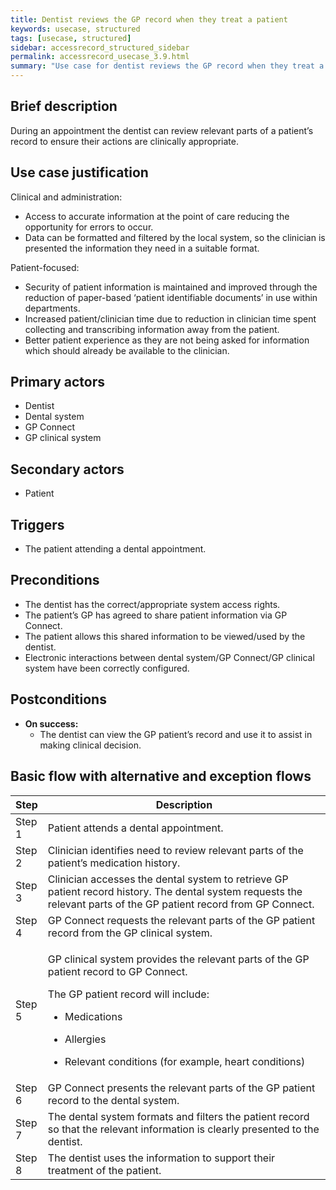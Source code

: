 ```yaml
---
title: Dentist reviews the GP record when they treat a patient
keywords: usecase, structured
tags: [usecase, structured] 
sidebar: accessrecord_structured_sidebar
permalink: accessrecord_usecase_3.9.html
summary: "Use case for dentist reviews the GP record when they treat a patient"
---
```


## Brief description
During an appointment the dentist can review relevant parts of a patient’s record to ensure their actions are clinically appropriate.

## Use case justification
Clinical and administration:
-   Access to accurate information at the point of care reducing the opportunity for errors to occur.
-   Data can be formatted and filtered by the local system, so the clinician is presented the information they need in a suitable format.

Patient-focused:
-   Security of patient information is maintained and improved through the reduction of paper-based ‘patient identifiable documents’ in use within departments.
-   Increased patient/clinician time due to reduction in clinician time spent collecting and transcribing information away from the patient.
-   Better patient experience as they are not being asked for information which should already be available to the clinician.

## Primary actors
-   Dentist
-   Dental system
-   GP Connect
-   GP clinical system

## Secondary actors
-   Patient

## Triggers
-   The patient attending a dental appointment.

## Preconditions
-   The dentist has the correct/appropriate system access rights.
-   The patient’s GP has agreed to share patient information via GP Connect.
-   The patient allows this shared information to be viewed/used by the dentist.
-   Electronic interactions between dental system/GP Connect/GP clinical system have been correctly configured.

## Postconditions
-   **On success:**
    - The dentist can view the GP patient’s record and use it to assist in making clinical decision.

## Basic flow with alternative and exception flows

<table>
<thead>
<tr class="header">
<th style="width:10%">Step</th>
<th>Description</th>
</tr>
</thead>
<tbody>
<tr class="odd">
<td>Step 1</td>
<td>Patient attends a dental appointment.</td>
</tr>
<tr class="even">
<td>Step 2</td>
<td>Clinician identifies need to review relevant parts of the patient’s medication history.</td>
</tr>
<tr class="odd">
<td>Step 3</td>
<td>Clinician accesses the dental system to retrieve GP patient record history. The dental system requests the relevant parts of the GP patient record from GP Connect.</td>
</tr>
<tr class="even">
<td>Step 4</td>
<td>GP Connect requests the relevant parts of the GP patient record from the GP clinical system.</td>
</tr>
<tr class="odd">
<td>Step 5</td>
<td><p>GP clinical system provides the relevant parts of the GP patient record to GP Connect.</p>
<p>The GP patient record will include:</p>
<ul>
<li><p>Medications</p></li>
<li><p>Allergies</p></li>
<li><p>Relevant conditions (for example, heart conditions)</p></li>
</ul></td>
</tr>
<tr class="even">
<td>Step 6</td>
<td>GP Connect presents the relevant parts of the GP patient record to the dental system.</td>
</tr>
<tr class="odd">
<td>Step 7</td>
<td>The dental system formats and filters the patient record so that the relevant information is clearly presented to the dentist.</td>
</tr>
<tr class="even">
<td>Step 8</td>
<td>The dentist uses the information to support their treatment of the patient.</td>
</tr>
</tbody>
</table>
